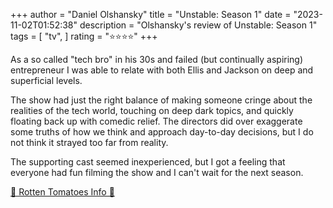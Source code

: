 +++
author = "Daniel Olshansky"
title = "Unstable: Season 1"
date = "2023-11-02T01:52:38"
description = "Olshansky's review of Unstable: Season 1"
tags = [
    "tv",
]
rating = "⭐⭐⭐⭐"
+++

As a so called "tech bro" in his 30s and failed (but continually aspiring) entrepreneur I was able to relate with both Ellis and Jackson on deep and superficial levels.

The show had just the right balance of making someone cringe about the realities of the tech world, touching on deep dark topics, and quickly floating back up with comedic relief. The directors did over exaggerate some truths of how we think and approach day-to-day decisions, but I do not think it strayed too far from reality.

The supporting cast seemed inexperienced, but I got a feeling that everyone had fun filming the show and I can't wait for the next season.

[🍅 Rotten Tomatoes Info 🍅](https://www.rottentomatoes.com/tv/unstable/s01)
